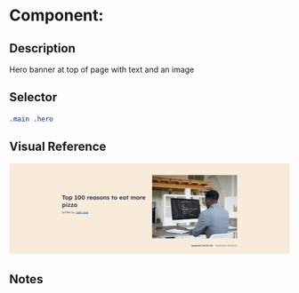 # Component: <!-- Give the component a descriptive, succinct name -->

## Description

<!-- Brief description of what this component is and its primary function -->

Hero banner at top of page with text and an image

## Selector

<!-- CSS or JS selector -->

```css
.main .hero
```

## Visual Reference

<!-- Reference to screenshot in the `./_assets directory` -->

![hero banner](./_assets/hero-example.png)

## Notes

<!-- Other useful notes and considerations, like steps to reproduce, etc. -->
